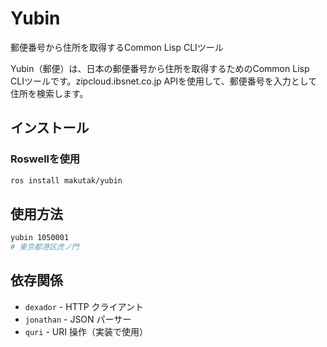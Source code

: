 # Yubin

郵便番号から住所を取得するCommon Lisp CLIツール

Yubin（郵便）は、日本の郵便番号から住所を取得するためのCommon Lisp CLIツールです。zipcloud.ibsnet.co.jp APIを使用して、郵便番号を入力として住所を検索します。

## インストール

### Roswellを使用

```bash
ros install makutak/yubin
```
## 使用方法

```bash
yubin 1050001
# 東京都港区虎ノ門
```
## 依存関係

- `dexador` - HTTP クライアント
- `jonathan` - JSON パーサー
- `quri` - URI 操作（実装で使用）

